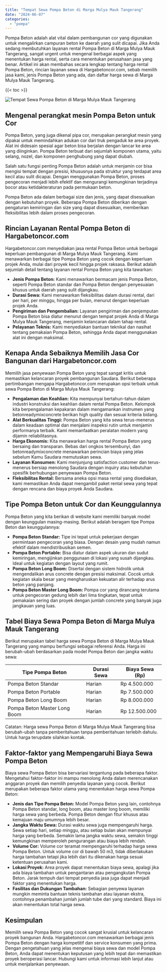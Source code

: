 ```yaml
---
title: "Tempat Sewa Pompa Beton di Marga Mulya Mauk Tangerang"
date: "2024-06-07"
categories: 
  - "pompa"
---
```




Pompa Beton adalah alat vital dalam pembangunan cor yang digunakan untuk mengalirkan campuran beton ke daerah yang sulit dicapai. Jika Anda sedang membutuhkan layanan rental Pompa Beton di Marga Mulya Mauk Tangerang, sangat urgent untuk mengenal berbagai aspek yang menentukan harga rental, serta cara menentukan perusahaan jasa yang benar. Artikel ini akan membahas secara lengkap tentang harga rental Pompa Beton, rincian layanan sewa di Hargabetoncor.com, sebab memilih jasa kami, jenis Pompa Beton yang ada, dan daftar harga sewa di Marga Mulya Mauk Tangerang.

{{< toc >}}

![Tempat Sewa Pompa Beton di Marga Mulya Mauk Tangerang](https://hargareadymixid.github.io/pompa/concrete-pump%20(16).png)

## Mengenal perangkat mesin Pompa Beton untuk Cor

Pompa Beton, yang juga dikenal pipa cor, merupakan perangkat mesin yang dipakai untuk memindahkan adukan cor dari truk pengaduk ke area proyek. Alat ini didesain spesial agar beton bisa berjalan dengan lancar ke area yang diinginkan. Pompa Beton terbuat dari sejumlah komponen utama, yaitu selang, nozel, dan komponen penghubung yang dapat diubah.

Salah satu fungsi penting Pompa Beton adalah untuk menjamin cor bisa mengisi tempat dengan presisi, khususnya pada struktur yang terdapat area kecil atau sulit dicapai. Dengan menggunakan Pompa Beton, proses pengecoran menjadi lebih efektif dan mengurangi kemungkinan terjadinya bocor atau ketidakteraturan pada permukaan beton.

Pompa Beton ada dalam berbagai size dan jenis, yang dapat disesuaikan dengan kebutuhan proyek. Beberapa Pompa Beton diberikan dengan pengaturan kemiringan dan size yang dapat disesuaikan, memberikan fleksibilitas lebih dalam proses pengecoran.

## Rincian Layanan Rental Pompa Beton di Hargabetoncor.com

Hargabetoncor.com menyediakan jasa rental Pompa Beton untuk berbagai keperluan pembangunan di Marga Mulya Mauk Tangerang. Kami menawarkan berbagai tipe Pompa Beton yang cocok dengan keperluan projek Anda, mulai dari proyek kecil hingga projek raksasa. Berikut adalah sejumlah detail tentang layanan rental Pompa Beton yang kita tawarkan:

- **Jenis Pompa Beton:** Kami menawarkan bermacam jenis Pompa Beton, seperti Pompa Beton standar dan Pompa Beton dengan penyesuaian khusus untuk daerah yang sulit dijangkau.
- **Durasi Sewa:** Kami menawarkan fleksibilitas dalam durasi rental, dari per hari, per minggu, hingga per bulan, menurut dengan keperluan projek Anda.
- **Pengiriman dan Pengembalian:** Layanan pengiriman dan penjemputan Pompa Beton bisa diatur menurut dengan tempat projek Anda di Marga Mulya Mauk Tangerang, menjamin kelancaran dalam tahap rental.
- **Pelayanan Teknis:** Kami menyediakan bantuan teknikal dan nasihat tentang pemakaian Pompa Beton, sehingga Anda dapat menggunakan alat ini dengan maksimal.

## Kenapa Anda Sebaiknya Memilih Jasa Cor Bangunan dari Hargabetoncor.com

Memilih jasa penyewaan Pompa Beton yang tepat sangat kritis untuk memastikan kelancaran proyek pembangunan Saudara. Berikut beberapa pertimbangan mengapa Hargabetoncor.com merupakan opsi terbaik untuk sewa Pompa Beton di Marga Mulya Mauk Tangerang:

- **Pengalaman dan Keahlian:** Kita mempunyai bertahun-tahun dalam industri konstruksi dan keahlian dalam rental Pompa Beton. Kelompok kita berpengalaman kepakaran dalam mengamankan instrumen yang betonreadymixconcrete berikan high quality dan sesuai kriteria bidang.
- **Alat Berkualitas Tinggi:** Pompa Beton yang kita sewa terus-menerus dalam keadaan optimal dan menjalani inspeksi rutin untuk menjamin performanya terbaik. Kami memanfaatkan peralatan modern yang dijamin reliabilitasnya.
- **Harga Ekonomis:** Kita menawarkan harga rental Pompa Beton yang bersaing dan transparan. Bebas dari ongkos tersembunyi, dan betonreadymixconcrete menawarkan perincian biaya yang jelas sebelum Kamu Saudara memutuskan sewa.
- **Layanan Konsumen:** Kami menjunjung satisfaction customer dan terus-menerus bersiap menolong Saudara dengan inquiry atau kebutuhan spesifik berhubungan penyewaan Pompa Beton.
- **Fleksibilitas Rental:** Bersama aneka opsi masa rental yang disediakan, kami memastikan Anda dapat mengambil paket rental sewa yang tepat dengan rencana dan biaya proyek Anda Saudara.

## Tipe Pompa Beton untuk Cor dan Keunggulannya

Pompa Beton yang kita berikan di website kami memiliki banyak model dengan keunggulan masing-masing. Berikut adalah beragam tipe Pompa Beton dan keunggulannya:

- **Pompa Beton Standar:** Tipe ini tepat untuk pekerjaan dengan permintaan pengecoran yang biasa. Dengan desain yang mudah namun efektif dalam mendistribusikan semen.
- **Pompa Beton Portable:** Bisa diatur dalam aspek ukuran dan sudut kemiringan, mengijinkan penggunaan di lokasi yang susah dijangkau. Ideal untuk kegiatan dengan layout yang rumit.
- **Pompa Beton Long Boom:** Disertai dengan sistem hidrolik untuk mengendalikan arus concrete dengan presisi maksimal. Cocok untuk kegiatan skala besar yang mengharuskan kekuatan alir terhadap arus beton yang panjang.
- **Pompa Beton Master Long Boom:** Pompa cor yang dirancang terutama untuk pengecoran gedung lebih dari lima tingkatan, tepat untuk pemakaian sering dan proyek dengan jumlah concrete yang banyak juga jangkauan yang luas.

## Tabel Biaya Sewa Pompa Beton di Marga Mulya Mauk Tangerang

Berikut merupakan tabel harga sewa Pompa Beton di Marga Mulya Mauk Tangerang yang mampu berfungsi sebagai referensi Anda. Harga ini berubah-ubah berdasarkan pada model Pompa Beton dan jangka waktu sewa:

| Tipe Pompa Beton | Durasi Sewa | Biaya Sewa (Rp) |
| --- | --- | --- |
| Pompa Beton Standar | Harian | Rp 4.500.000 |
| Pompa Beton Portable | Harian | Rp 7.500.000 |
| Pompa Beton Long Boom | Harian | Rp 8.000.000 |
| Pompa Beton Master Long Boom | Harian | Rp 12.500.000 |

Catatan: Harga sewa Pompa Beton di Marga Mulya Mauk Tangerang bisa berubah-ubah tanpa pemberitahuan tanpa pemberitahuan terlebih dahulu. Untuk harga terupdate silahkan kontak.

## Faktor-faktor yang Mempengaruhi Biaya Sewa Pompa Beton

Biaya sewa Pompa Beton bisa bervariasi tergantung pada beberapa faktor. Mengetahui faktor-faktor ini mampu menolong Anda dalam merencanakan anggaran proyek dan memilih penyedia layanan yang cocok. Berikut merupakan beberapa faktor utama yang menentukan harga sewa Pompa Beton:

- **Jenis dan Tipe Pompa Beton:** Model Pompa Beton yang lain, contohnya Pompa Beton standar, long boom, atau master long boom, memiliki harga sewa yang berbeda. Pompa Beton dengan fitur khusus atau kemajuan maju umumnya lebih besar.
- **Jangka Waktu Sewa:** Durasi waktu sewa juga mempengaruhi harga. Sewa setiap hari, setiap minggu, atau setiap bulan akan mempunyai harga yang berbeda. Semakin lama jangka waktu sewa, semakin tinggi kemungkinan memperoleh pengurangan atau biaya lebih rendah.
- **Volume Cor:** Volume cor teramat mempengaruhi terhadap harga sewa Pompa Beton. Untuk volume cor di bawah 50 m3, tidak diberlakukan harga tambahan tetapi jika lebih dari itu dikenakan harga sesuai ketentuan perusahan kami.
- **Lokasi Proyek:** Area proyek dapat menentukan biaya sewa, apalagi jika ada biaya tambahan untuk pengantaran atau pengangkutan Pompa Beton. Jarak tempuh dari tempat penyedia jasa juga dapat menjadi faktor yang menentukan harga.
- **Fasilitas dan Dukungan Tambahan:** Sebagian penyewa layanan mungkin meminta bantuan teknis tambahan atau layanan ekstra, contohnya penambahan jumlah jumlah tube dari yang standard. Biaya ini akan menentukan total harga sewa.

## Kesimpulan

Memilih sewa Pompa Beton yang cocok sangat krusial untuk kelancaran proyek bangunan Anda. Hargabetoncor.com menawarkan berbagai jenis Pompa Beton dengan harga kompetitif dan service konsumen yang prima. Dengan pengetahuan yang jelas mengenai biaya sewa dan model Pompa Beton, Anda dapat menentukan keputusan yang lebih tepat dan memastikan proyek beroperasi lancar. Hubungi kami untuk informasi lebih lanjut atau untuk menjalankan penyewaan.
